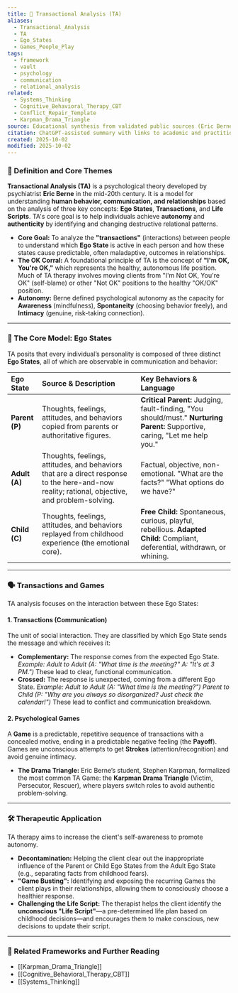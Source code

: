 ```yaml
---
title: 🤝 Transactional Analysis (TA)
aliases:
  - Transactional_Analysis
  - TA
  - Ego_States
  - Games_People_Play
tags:
  - framework
  - vault
  - psychology
  - communication
  - relational_analysis
related:
  - Systems_Thinking
  - Cognitive_Behavioral_Therapy_CBT
  - Conflict_Repair_Template
  - Karpman_Drama_Triangle
source: Educational synthesis from validated public sources (Eric Berne's model)
citation: ChatGPT-assisted summary with links to academic and practitioner materials
created: 2025-10-02
modified: 2025-10-02
---
```

### 🧩 Definition and Core Themes

**Transactional Analysis (TA)** is a psychological theory developed by psychiatrist **Eric Berne** in the mid-20th century. It is a model for understanding **human behavior, communication, and relationships** based on the analysis of three key concepts: **Ego States**, **Transactions**, and **Life Scripts**. TA's core goal is to help individuals achieve **autonomy** and **authenticity** by identifying and changing destructive relational patterns.

-   **Core Goal:** To analyze the **"transactions"** (interactions) between people to understand which **Ego State** is active in each person and how these states cause predictable, often maladaptive, outcomes in relationships.
-   **The OK Corral:** A foundational principle of TA is the concept of **"I'm OK, You're OK,"** which represents the healthy, autonomous life position. Much of TA therapy involves moving clients from "I'm Not OK, You're OK" (self-blame) or other "Not OK" positions to the healthy "OK/OK" position.
-   **Autonomy:** Berne defined psychological autonomy as the capacity for **Awareness** (mindfulness), **Spontaneity** (choosing behavior freely), and **Intimacy** (genuine, risk-taking connection).

---

### 🧠 The Core Model: Ego States

TA posits that every individual’s personality is composed of three distinct **Ego States**, all of which are observable in communication and behavior:

| Ego State | Source & Description | Key Behaviors & Language |
| :--- | :--- | :--- |
| **Parent (P)** | Thoughts, feelings, attitudes, and behaviors copied from parents or authoritative figures. | **Critical Parent:** Judging, fault-finding, "You should/must." **Nurturing Parent:** Supportive, caring, "Let me help you." |
| **Adult (A)** | Thoughts, feelings, attitudes, and behaviors that are a direct response to the here-and-now reality; rational, objective, and problem-solving. | Factual, objective, non-emotional. "What are the facts?" "What options do we have?" |
| **Child (C)** | Thoughts, feelings, attitudes, and behaviors replayed from childhood experience (the emotional core). | **Free Child:** Spontaneous, curious, playful, rebellious. **Adapted Child:** Compliant, deferential, withdrawn, or whining. |

---

### 🗣️ Transactions and Games

TA analysis focuses on the interaction between these Ego States:

#### 1. Transactions (Communication)
The unit of social interaction. They are classified by which Ego State sends the message and which receives it:
* **Complementary:** The response comes from the expected Ego State. *Example: Adult to Adult (A: "What time is the meeting?" A: "It's at 3 PM.")* These lead to clear, functional communication.
* **Crossed:** The response is unexpected, coming from a different Ego State. *Example: Adult to Adult (A: "What time is the meeting?") Parent to Child (P: "Why are you always so disorganized? Just check the calendar!")* These lead to conflict and communication breakdown.

#### 2. Psychological Games
A **Game** is a predictable, repetitive sequence of transactions with a concealed motive, ending in a predictable negative feeling (the **Payoff**). Games are unconscious attempts to get **Strokes** (attention/recognition) and avoid genuine intimacy.
* **The Drama Triangle:** Eric Berne’s student, Stephen Karpman, formalized the most common TA Game: the **Karpman Drama Triangle** (Victim, Persecutor, Rescuer), where players switch roles to avoid authentic problem-solving.

---

### 🛠️ Therapeutic Application

TA therapy aims to increase the client's self-awareness to promote autonomy.

-   **Decontamination:** Helping the client clear out the inappropriate influence of the Parent or Child Ego States from the Adult Ego State (e.g., separating facts from childhood fears).
-   **"Game Busting":** Identifying and exposing the recurring Games the client plays in their relationships, allowing them to consciously choose a healthier response.
-   **Challenging the Life Script:** The therapist helps the client identify the **unconscious "Life Script"**—a pre-determined life plan based on childhood decisions—and encourages them to make conscious, new decisions to update their script.

---

### 🔗 Related Frameworks and Further Reading

-   [[Karpman_Drama_Triangle]]
-   [[Cognitive_Behavioral_Therapy_CBT]]
-   [[Systems_Thinking]]